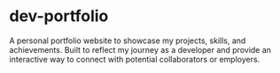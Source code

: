 # dev-portfolio
A personal portfolio website to showcase my projects, skills, and achievements. Built to reflect my journey as a developer and provide an interactive way to connect with potential collaborators or employers.
